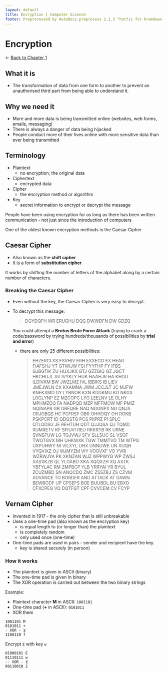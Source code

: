 ```yaml
---
layout: default
title: Encryption | Computer Science
footer: Preprocessed by AutoDocs.preprocess 2.1.3 "hotfix for kramdown bugs" ⓒ Starwort, 2020
---
```


# Encryption

← [Back to Chapter 1](./index.html)

## What it is

- The transformation of data from one form to another to prevent an unauthorised third part from being able to understand it.

## Why we need it

- More and more data is being transmitted online (websites, web forms, emails, messaging)
- There is always a danger of data being hijacked
- People conduct more of their lives online with more sensitive data than ever being transmitted

## Terminology

- Plaintext
  - no encryption; the original data
- Ciphertext
  - encrypted data
- Cipher
  - the encryption method or algorithm
- Key
  - secret information to encrypt or decrypt the message

People have been using encryption for as long as there has been written communication - not just since the introduction of computers

One of the oldest known encryption methods is the Caesar Cipher

## Caesar Cipher

- Also known as the **shift cipher**
- It is a form of **substitution cipher**

It works by shifting the number of letters of the alphabet along by a certain number of characters.

### Breaking the Caesar Cipher

- Even without the key, the Caesar Cipher is very easy to decrypt.
- To decrypt this message:
  > DGYDQFH WR ERUGHU DQG DWWDFN DW GDZQ

  You could attempt a **~~Brutus~~ Brute Force Attack** (trying to crack a code/password by trying hundreds/thousands of possibilities by **trial and error**)
  
  - there are only 25 different possibilities:
    > EHZERGI XS FSVHIV ERH EXXEGO EX HEAR  
    > FIAFSHJ YT GTWIJW FSI FYYFHP FY IFBS  
    > GJBGTIK ZU HUXJKX GTJ GZZGIQ GZ JGCT  
    > HKCHUJL AV IVYKLY HUK HAAHJR HA KHDU  
    > ILDIVKM BW JWZLMZ IVL IBBIKS IB LIEV  
    > JMEJWLN CX KXAMNA JWM JCCJLT JC MJFW  
    > KNFKXMO DY LYBNOB KXN KDDKMU KD NKGX  
    > LOGLYNP EZ MZCOPC LYO LEELNV LE OLHY  
    > MPHMZOQ FA NADPQD MZP MFFMOW MF PMIZ  
    > NQINAPR GB OBEQRE NAQ NGGNPX NG QNJA  
    > ORJOBQS HC PCFRSF OBR OHHOQY OH ROKB  
    > PSKPCRT ID QDGSTG PCS PIIPRZ PI SPLC  
    > QTLQDSU JE REHTUH QDT QJJQSA QJ TQMD  
    > RUMRETV KF SFIUVI REU RKKRTB RK URNE  
    > SVNSFUW LG TGJVWJ SFV SLLSUC SL VSOF  
    > TWOTGVX MH UHKWXK TGW TMMTVD TM WTPG  
    > UXPUHWY NI VILXYL UHX UNNUWE UN XUQH  
    > VYQVIXZ OJ WJMYZM VIY VOOVXF VO YVRI  
    > WZRWJYA PK XKNZAN WJZ WPPWYG WP ZWSJ  
    > XASXKZB QL YLOABO XKA XQQXZH XQ AXTK  
    > YBTYLAC RM ZMPBCP YLB YRRYAI YR BYUL  
    > ZCUZMBD SN ANQCDQ ZMC ZSSZBJ ZS CZVM  
    > ADVANCE TO BORDER AND ATTACK AT DAWN  
    > BEWBODF UP CPSEFS BOE BUUBDL BU EBXO  
    > CFXCPEG VQ DQTFGT CPF CVVCEM CV FCYP  

## Vernam Cipher

- Invented in 1917 - the only cipher that is still unbreakable
- Uses a one-time pad (also known as the encryption key)
  - is equal length to (or longer than) the plaintext
  - is completely random
  - only used once (one-time)
- One-time pads are used in pairs - sender and recipient have the key.
  - key is shared securely (in person)

### How it works

- The plaintext is given in ASCII (binary)
- The one-time pad is given in binary
- The XOR operation is carried out between the two binary strings

Example:

- Plaintext character **M** in ASCII: `1001101`
- One-time pad (**+** in ASCII): `0101011`
- XOR them

```binary
1001101 M
0101011 +
- XOR - ⊻
1100110 f
```

Encrypt `E` with key `w`

```binary
01000101 E
01110111 w
-- XOR - ⊻
00110010 2
```
